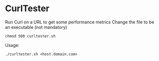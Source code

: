 # CurlTester
Run Curl on a URL to get some performance metrics
Change the file to be an executable (not mandatory)
```
chmod 500 curltester.sh
```
Usage:
```
./curltester.sh <host.domain.com>
```
	
